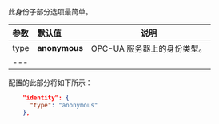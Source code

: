 此身份子部分选项最简单。

| **参数** | **默认值** | **说明** |
|:-|:-|-
| type          | **anonymous**     | OPC-UA 服务器上的身份类型。 |
|---

配置的此部分将如下所示：

```json
    "identity": {
      "type": "anonymous"
    },
```